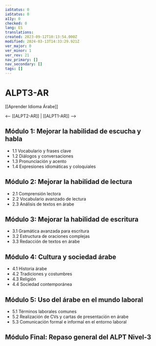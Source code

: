 ```yaml
---
iaStatus: 0
iaStatus: 0
a11y: 0
checked: 0
lang: ES
translations: 
created: 2023-09-12T10:13:54.000Z
modified: 2024-03-13T14:33:29.921Z
ver_major: 0
ver_minor: 1
ver_rev: 21
nav_primary: []
nav_secondary: []
tags: []
---
```

# ALPT3-AR

[[Aprender Idioma Árabe]]

<-- [[ALPT2-AR]] | [[ALPT1-AR]] -->

## Módulo 1: Mejorar la habilidad de escucha y habla

* 1.1 Vocabulario y frases clave
* 1.2 Diálogos y conversaciones
* 1.3 Pronunciación y acento
* 1.4 Expresiones idiomáticas y coloquiales

## Módulo 2: Mejorar la habilidad de lectura

* 2.1 Comprensión lectora
* 2.2 Vocabulario avanzado de lectura
* 2.3 Análisis de textos en árabe

## Módulo 3: Mejorar la habilidad de escritura

* 3.1 Gramática avanzada para escritura
* 3.2 Estructura de oraciones complejas
* 3.3 Redacción de textos en árabe

## Módulo 4: Cultura y sociedad árabe

* 4.1 Historia árabe 
* 4.2 Tradiciones y costumbres 
* 4.3 Religión 
* 4.4 Sociedad contemporánea 

## Módulo 5: Uso del árabe en el mundo laboral 

* 5.1 Términos laborales comunes 
* 5.2 Realización de CVs y cartas de presentación en árabe
* 5.3 Comunicación formal e informal en el entorno laboral 
## Módulo Final: Repaso general del ALPT Nivel-3
